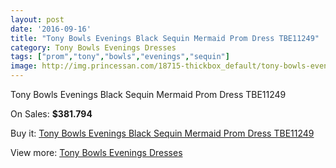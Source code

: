 ```yaml
---
layout: post
date: '2016-09-16'
title: "Tony Bowls Evenings Black Sequin Mermaid Prom Dress TBE11249"
category: Tony Bowls Evenings Dresses
tags: ["prom","tony","bowls","evenings","sequin"]
image: http://img.princessan.com/18715-thickbox_default/tony-bowls-evenings-black-sequin-mermaid-prom-dress-tbe11249.jpg
---
```

Tony Bowls Evenings Black Sequin Mermaid Prom Dress TBE11249

On Sales: **$381.794**
<a href="https://www.princessan.com/en/tony-bowls-evenings-dresses/8549-tony-bowls-evenings-black-sequin-mermaid-prom-dress-tbe11249.html"><amp-img layout="responsive" width="600" height="600" src="//img.princessan.com/18715-thickbox_default/tony-bowls-evenings-black-sequin-mermaid-prom-dress-tbe11249.jpg" alt="Tony Bowls Evenings Black Sequin Mermaid Prom Dress TBE11249 0" /></a>
<a href="https://www.princessan.com/en/tony-bowls-evenings-dresses/8549-tony-bowls-evenings-black-sequin-mermaid-prom-dress-tbe11249.html"><amp-img layout="responsive" width="600" height="600" src="//img.princessan.com/18716-thickbox_default/tony-bowls-evenings-black-sequin-mermaid-prom-dress-tbe11249.jpg" alt="Tony Bowls Evenings Black Sequin Mermaid Prom Dress TBE11249 1" /></a>
<a href="https://www.princessan.com/en/tony-bowls-evenings-dresses/8549-tony-bowls-evenings-black-sequin-mermaid-prom-dress-tbe11249.html"><amp-img layout="responsive" width="600" height="600" src="//img.princessan.com/18717-thickbox_default/tony-bowls-evenings-black-sequin-mermaid-prom-dress-tbe11249.jpg" alt="Tony Bowls Evenings Black Sequin Mermaid Prom Dress TBE11249 2" /></a>
<a href="https://www.princessan.com/en/tony-bowls-evenings-dresses/8549-tony-bowls-evenings-black-sequin-mermaid-prom-dress-tbe11249.html"><amp-img layout="responsive" width="600" height="600" src="//img.princessan.com/18718-thickbox_default/tony-bowls-evenings-black-sequin-mermaid-prom-dress-tbe11249.jpg" alt="Tony Bowls Evenings Black Sequin Mermaid Prom Dress TBE11249 3" /></a>

Buy it: [Tony Bowls Evenings Black Sequin Mermaid Prom Dress TBE11249](https://www.princessan.com/en/tony-bowls-evenings-dresses/8549-tony-bowls-evenings-black-sequin-mermaid-prom-dress-tbe11249.html "Tony Bowls Evenings Black Sequin Mermaid Prom Dress TBE11249")

View more: [Tony Bowls Evenings Dresses](https://www.princessan.com/en/67-tony-bowls-evenings-dresses "Tony Bowls Evenings Dresses")
